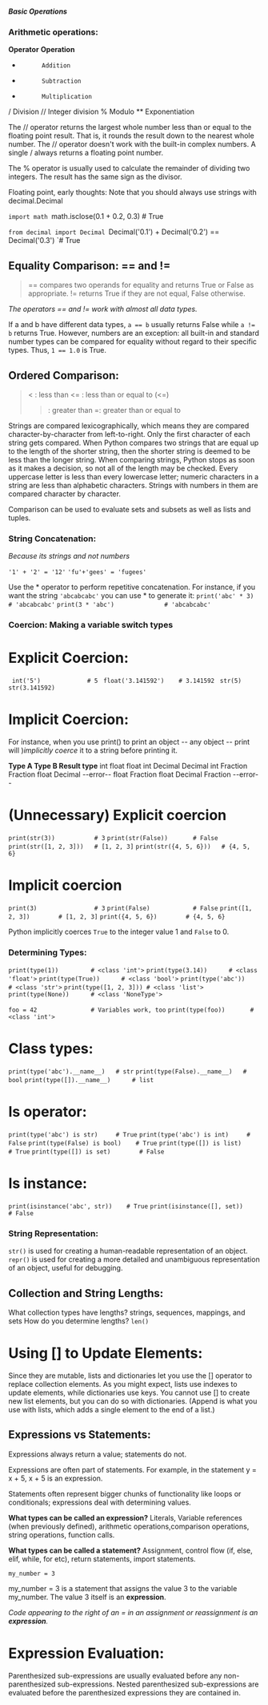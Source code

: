 ##### Basic Operations

### Arithmetic operations:

**Operator**	**Operation**
+	        Addition
-	        Subtraction
*	        Multiplication
/	        Division
//	        Integer division
%	        Modulo
**	        Exponentiation

The // operator returns the largest whole number less than or equal 
to the floating point result. That is, it rounds the result down to 
the nearest whole number. The // operator doesn't work with the built-in 
complex numbers. A single / always returns a floating point number.

The % operator is usually used to calculate the remainder of dividing two integers. 
The result has the same sign as the divisor.

Floating point, early thoughts: Note that you should always use strings with decimal.Decimal

`import math
`math.isclose(0.1 + 0.2, 0.3)  # True

`from decimal import Decimal
`Decimal('0.1') + Decimal('0.2') == Decimal('0.3')
`# True

## Equality Comparison: == and !=

> == compares two operands for equality and returns True or False as appropriate. 
> != returns True if they are not equal, False otherwise.

_The operators == and != work with almost all data types._

If a and b have different data types, `a == b` usually returns False while `a != b` 
returns True. However, numbers are an exception: all built-in and standard number 
types can be compared for equality without regard to their specific types. 
Thus, `1 == 1.0` is True.

## Ordered Comparison:

> < : less than 
> <= : less than or equal to (<=) 
> >: greater than
> >=: greater than or equal to

Strings are compared lexicographically, which means they are compared character-by-character from left-to-right. Only the first character of each string gets compared. When Python compares two strings that are equal up to the length of the shorter string, then the shorter string is deemed to be less than the longer string. When comparing strings, Python stops as soon as it makes a decision, so not all of the length may be checked.  Every uppercase letter is less than every lowercase letter; numeric characters in a string are less than alphabetic characters. Strings with numbers in them are compared character by character. 

Comparison can be used to evaluate sets and subsets as well as lists and tuples.

### String Concatenation:

_Because its strings and not numbers_

`'1' + '2' = '12'`
`'fu'+'gees' = 'fugees'`

Use the * operator to perform repetitive concatenation. For instance, if you want the string 
`'abcabcabc'` you can use * to generate it:
`print('abc' * 3)              # 'abcabcabc'`
`print(3 * 'abc')              # 'abcabcabc'`

### Coercion: Making a variable switch types

# Explicit Coercion:

   ` int('5')             # 5`
   ` float('3.141592')    # 3.141592`
   ` str(5)`
   ` str(3.141592)`


# Implicit Coercion:

For instance, when you use print() to print an object -- any object -- print will )_implicitly coerce_ it to a string before printing it.

**Type A	Type B	    Result type**
int	    float	    float
int	    Decimal	    Decimal
int	    Fraction    Fraction
float	Decimal	    --error--
float	Fraction	float
Decimal	Fraction	--error--

# (Unnecessary) Explicit coercion
`print(str(3))           # 3`
`print(str(False))       # False`
`print(str([1, 2, 3]))   # [1, 2, 3]`
`print(str({4, 5, 6}))   # {4, 5, 6}`

# Implicit coercion
`print(3)                # 3`
`print(False)            # False`
`print([1, 2, 3])        # [1, 2, 3]`
`print({4, 5, 6})        # {4, 5, 6}`

Python implicitly coerces `True` to the integer value 1 and `False` to 0. 

### Determining Types:

`print(type(1))         # <class 'int'>`
`print(type(3.14))      # <class 'float'>`
`print(type(True))      # <class 'bool'>`
`print(type('abc'))     # <class 'str'>`
`print(type([1, 2, 3])) # <class 'list'>`
`print(type(None))      # <class 'NoneType'>`

`foo = 42               # Variables work, too`
`print(type(foo))       # <class 'int'>`

# Class types:

`print(type('abc').__name__)   # str`
`print(type(False).__name__)   # bool`
`print(type([]).__name__)      # list`

# Is operator:

`print(type('abc') is str)     # True`
`print(type('abc') is int)     # False`
`print(type(False) is bool)    # True`
`print(type([]) is list)       # True`
`print(type([]) is set)        # False`

# Is instance:
`print(isinstance('abc', str))    # True`
`print(isinstance([], set))       # False`

### String Representation:

`str()` is used for creating a human-readable representation of an object.
`repr()` is used for creating a more detailed and unambiguous representation of an object, useful for debugging.

## Collection and String Lengths:

What collection types have lengths? strings, sequences, mappings, and sets
How do you determine lengths? `len()`

# Using [] to Update Elements: 

Since they are mutable, lists and dictionaries let you use the [] operator to replace collection elements. As you might expect, lists use indexes to update elements, while dictionaries use keys. You cannot use [] to create new list elements, but you can do so with dictionaries. (Append is what you use with lists, which adds a single element to the end of a list.)

## Expressions vs Statements:

Expressions always return a value; statements do not.

Expressions are often part of statements. For example, in the statement y = x + 5, x + 5 is an expression.

Statements often represent bigger chunks of functionality like loops or conditionals; expressions deal with  determining values.

**What types can be called an expression?** Literals, Variable references (when previously defined), arithmetic operations,comparison operations, string operations, function calls.

**What types can be called a statement?** Assignment, control flow (if, else, elif, while, for etc), return statements, import statements.

`my_number = 3`

my_number = 3 is a statement that assigns the value 3 to the variable my_number.
The value 3 itself is an **expression**. 

_Code appearing to the right of an = in an assignment or reassignment is an **expression**._

# Expression Evaluation:

Parenthesized sub-expressions are usually evaluated before any non-parenthesized sub-expressions. Nested parenthesized sub-expressions are evaluated before the parenthesized expressions they are contained in.